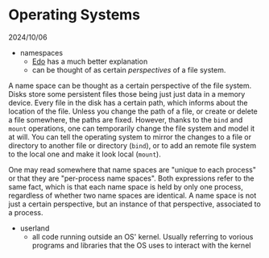 # Operating Systems

2024/10/06

- namespaces
	- [Edo](//github.com/EdoardoLaGreca/9knowledge)	has a much better explanation
	- can be thought of as certain _perspectives_ of a file system. 

A name space can be thought as a certain perspective of the file system. Disks store some persistent files those being just just data in a memory device. Every file in the disk has a certain path, which informs about the location of the file. Unless you change the path of a file, or create or delete a file somewhere, the paths are fixed. However, thanks to the `bind` and `mount` operations, one can temporarily change the file system and model it at will. You can tell the operating system to mirror the changes to a file or directory to another file or directory (`bind`), or to add an remote file system to the local one and make it look local (`mount`).

One may read somewhere that name spaces are "unique to each process" or that they are "per-process name spaces". Both expressions refer to the same fact, which is that each name space is held by only one process, regardless of whether two name spaces are identical. A name space is not just a certain perspective, but an instance of that perspective, associated to a process.

- userland
	- all code running outside an OS' kernel. Usually referring to vorious programs and libraries that the OS uses to interact with the kernel
